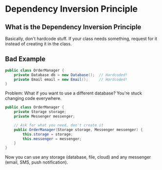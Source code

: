 # Dependency Inversion Principle

## What is the Dependency Inversion Principle

Basically, don't hardcode stuff. If your class needs something, request for it instead of creating it in the class.

## Bad Example

```java
public class OrderManager {
    private Database db = new Database();  // Hardcoded!
    private Email email = new Email();     // Hardcoded!
}
```

Problem: What if you want to use a different database? You're stuck changing code everywhere.

```java
public class OrderManager {
    private Storage storage;
    private Messenger messenger;

    // Ask for what you need, don't create it
    public OrderManager(Storage storage, Messenger messenger) {
        this.storage = storage;
        this.messenger = messenger;
    }
}
```
Now you can use any storage (database, file, cloud) and any messenger (email, SMS, push notification).
